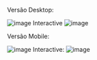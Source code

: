 Versão Desktop:

![image](https://github.com/LucasKennde/Interactive-Rating-HTML-CSS-Js/assets/166322461/c8b52fce-5386-4166-8253-3dfc87d571b4) Interactive ![image](https://github.com/LucasKennde/Interactive-Rating-HTML-CSS-Js/assets/166322461/58cfe442-653f-495c-a751-b5350f515c3b)


Versão Mobile: 

![image](https://github.com/LucasKennde/Interactive-Rating-HTML-CSS-Js/assets/166322461/119a2f2d-debd-4cc6-8104-0ca21c8359ef) Interactive: ![image](https://github.com/LucasKennde/Interactive-Rating-HTML-CSS-Js/assets/166322461/e8f268d8-45f0-4aed-9123-44435a108b73)



